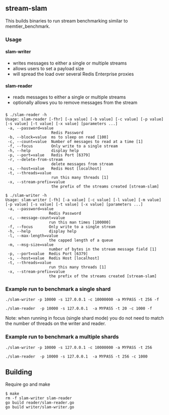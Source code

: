 ## stream-slam

This builds binaries to run stream benchmarking similar to memtier_benchmark.

### Usage

#### slam-writer

- writes messages to either a single or multiple streams
- allows users to set a payload size
- will spread the load over several Redis Enterprise proxies

#### slam-reader

- reads messages to either a single or multiple streams
- optionally allows you to remove messages from the stream


###

```
$ ./slam-reader -h
Usage: slam-reader [-fhr] [-a value] [-b value] [-c value] [-p value] [-s value] [-t value] [-x value] [parameters ...]
 -a, --password=value
                    Redis Password
 -b, --block=value  ms to sleep on read [100]
 -c, --count=value  Number of messages to read at a time [1]
 -f, --focus        Only write to a single stream
 -h, --help         display help
 -p, --port=value   Redis Port [6379]
 -r, --delete-from-stream
                    delete messages from stream
 -s, --host=value   Redis Host [localhost]
 -t, --threads=value
                    run this many threads [1]
 -x, --stream-prefix=value
                    the prefix of the streams created [stream-slam]

```

```
$ ./slam-writer -h
Usage: slam-writer [-fh] [-a value] [-c value] [-l value] [-m value] [-p value] [-s value] [-t value] [-x value] [parameters ...]
 -a, --password=value
                   Redis Password
 -c, --message-count=value
                   run this man times [100000]
 -f, --focus       Only write to a single stream
 -h, --help        display help
 -l, --max-length=value
                   the capped length of a queue
 -m, --msg-size=value
                   number of bytes in the stream message field [1]
 -p, --port=value  Redis Port [6379]
 -s, --host=value  Redis Host [localhost]
 -t, --threads=value
                   run this many threads [1]
 -x, --stream-prefix=value
                   the prefix of the streams created [stream-slam]

```

### Example run to benchmark a single shard

```
./slam-writer -p 10000 -s 127.0.0.1 -c 10000000 -a MYPASS -t 256 -f
```

```
./slam-reader  -p 10000 -s 127.0.0.1  -a MYPASS -t 20 -c 1000 -f
```

Note: when running in focus (single shard mode) you do not need to match the number of threads on the writer and reader.

### Example run to benchmark a multiple shards

```
./slam-writer -p 10000 -s 127.0.0.1 -c 10000000 -a MYPASS -t 256 
```

```
./slam-reader  -p 10000 -s 127.0.0.1  -a MYPASS -t 256 -c 1000 
```


## Building

Require go and make

```
$ make
rm -f slam-writer slam-reader
go build reader/slam-reader.go
go build writer/slam-writer.go
```